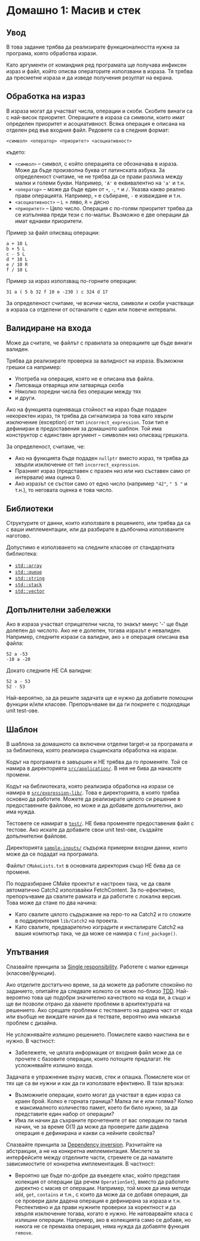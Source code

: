 # Домашно 1: Масив и стек

## Увод

В това задание трябва да реализирате функционалността нужна за програма, която обработва изрази.

Като аргументи от командния ред програмата ще получава инфиксен израз и файл, който описва операторите използвани в израза. Тя трябва да пресметне израза и да изведе получения резултат на екрана.


## Обработка на израз

В израза могат да участват числа, операции и скоби. Скобите винаги са с най-висок приоритет. Операциите в израза са символи, които имат определен приоритет и асоциативност. Всяка операция е описана на отделен ред във входния файл. Редовете са в следния формат:

    <символ> <оператор> <приоритет> <асоциативност>

където:

* `<символ>` – символ, с който операцията се обозначава в израза. Може да бъде произволна буква от латинската азбука. За определеност считаме, че не трябва да се прави разлика между малки и големи букви. Например, `'A'` е еквивалентно на `'a'` и т.н.
* `<оператор>` – може да бъде един от `+`, `-`, `*` и  `/`. Указва какво реално прави операцията. Например, `+` е събиране, `-` е изваждане и т.н.
* `<асоциативност>` – `L` = ляво, `R` = дясно
* `<приоритет>` – Цяло число. Операция с по-голям приоритет трябва да се изпълнява преди тези с по-малък. Възможно е две операции да имат еднакви приоритети.

Пример за файл описващ операции:

    a + 10 L
    b + 5 L
    c - 5 L
    d * 10 L
    e / 10 R
    f / 10 L

Пример за израз използващ по-горните операции:

    31 a ( 5 b 32 f 10 e -230 ) c 324 d 17

За определеност считаме, че всички числа, символи и скоби участващи в израза са отделени от останалите с един или повече интервали.


## Валидиране на входа

Може да считате, че файлът с правилата за операциите ще бъде винаги валиден.

Трябва да реализирате проверка за валидност на израза. Възможни грешки са например:

* Употреба на операция, която не е описана във файла.
* Липсваща отваряща или затваряща скоба
* Няколко поредни числа без операции между тях
* и други.

Ако на функцията оценяваща стойност на израз бъде подаден некоректен израз, тя трябва да сигнализира за това като хвърли изключение (exception) от тип `incorrect_expression`. Този тип е дефиниран в предоставения за домашното шаблон. Той има конструктор с единствен аргумент – символен низ описващ грешката.

За определеност, считаме, че:

* Ако на функцията бъде подаден `nullptr` вместо израз, тя трябва да хвърли изключение от тип `incorrect_expression`.
* Празният израз (представен с празен низ или низ съставен само от интервали) има оценка 0.
* Ако изразът се състои само от едно число (например `"42"`, `" 5 "` и т.н.), то неговата оценка е това число.


## Библиотеки

Структурите от данни, които използвате в решението, или трябва да са с ваши имплементации, или да разбирате в дълбочина използваните наготово.

Допустимо е използването на следните класове от стандартната библиотека:

* [`std::array`](https://en.cppreference.com/w/cpp/container/array)
* [`std::queue`](https://en.cppreference.com/w/cpp/container/queue)
* [`std::string`](https://en.cppreference.com/w/cpp/string/basic_string)
* [`std::stack`](https://en.cppreference.com/w/cpp/container/stack)
* [`std::vector`](https://en.cppreference.com/w/cpp/container/vector)


## Допълнителни забележки

Ако в израза участват отрицателни числа, то знакът минус '-' ще бъде долепен до числото. Ако не е долепен, тогава изразът е невалиден. Например, следните изрази са валидни, ако `a` е операция описана във файла:

    52 a -53
    -10 a -20

Докато следните НЕ СА валидни:

    52 a - 53
    52 - 53

Най-вероятно, за да решите задачата ще е нужно да добавите помощни функции и/или класове. Препоръчваме ви да ги покриете с подходящи unit test-ове.


## Шаблон

В шаблона за домашното са включени отделни target-и за програмата и за библиотека, която реализира същинската обработка на изрази.

Кодът на програмата е завършен и НЕ трябва да го променяте. Той се намира в директорията [`src/application/`](template/src/application/). В нея не бива да нанасяте промени.

Кодът на библиотеката, която реализира обработка на изрази се намира в [`src/expression-lib/`](template/src/expression-lib/). Това е директорията, в която трябва основно да работите. Можете да реализирате цялото си решение в предоставените файлове, но може и да добавите допълнителни, ако има нужда.

Тестовете се намират в [`test/`](template/test/). НЕ бива променяте предоставения файл с тестове. Ако искате да добавите свои unit test-ове, създайте допълнителни файлове.

Директорията [`sample-inputs/`](template/sample-inputs/) съдържа примерни входни данни, които може да се подадат на програмата.

Файлът `CMakeLists.txt` в основната директория също НЕ бива да се променя.

По подразбиране CMake проектът е настроен така, че да сваля автоматично Catch2 използвайки FetchContent. За по-ефективно, препоръчваме да свалите рамката и да работите с локална версия. Това може да стане по два начина:

* Като свалите цялото съдържание на repo-то на Catch2 и го сложите в поддиректория `lib/Catch2` на проекта.
* Като свалите, предварително изградите и инсталирате Catch2 на вашия компютър така, че да може се намира с `find_package()`.

## Упътвания

Спазвайте принципа за [Single responsibility](https://en.wikipedia.org/wiki/Single-responsibility_principle). Работете с малки единици (класове/функции).

Ако отделите достатъчно време, за да можете да работите спокойно по заданието, опитайте да следвате колкото се може по-близо [TDD](https://en.wikipedia.org/wiki/Test-driven_development). Най-вероятно това ще подобри значително качеството на кода ви, а също и ще ви позволи отрано да хванете проблеми в архитектурата на решението. Ако срещате проблеми с тестването на дадена част от кода или въобще не виждате начин да я тествате, вероятно има някакъв проблем с дизайна.

Не усложнявайте излишно решението. Помислете какво наистина ви е нужно. В частност:

* Забележете, че цялата информация от входния файл може да се прочете с базовите операции, които потоците предлагат. Не усложнявайте излишно входа.

Задачата е упражнение върху масив, стек и опашка. Помислете кои от тях ще са ви нужни и как да ги използвате ефективно. В тази връзка:

* Възможните операции, които могат да участват в един израз са краен брой. Колко е горната граница? Малка ли е или голяма? Колко е максималното количество памет, което би било нужно, за да представите един набор от операции?
* Има ли начин да съхраните прочетените от вас операции по такъв начин, че за време O(1) да може да проверите дали дадена операция е дефинирана и какви са нейните свойства?

Спазвайте принципа за [Dependency inversion](https://en.wikipedia.org/wiki/Dependency_inversion_principle). Разчитайте на абстракции, а не на конкретна имплементация. Мислете за интерфейсите между отделните части, стремете се да намалите зависимостите от конкретна имплементация. В частност:

* Вероятно ще бъде по-добре да въведете клас, който представя колекция от операции (да речем `OperationSet`), вместо да работите директно с масив от операции. Например, той може да има методи `add`, `get`, `contains` и т.н., с които да може да се добавя операция, да се провери дали дадена операция е дефинирана за израза и т.н. Респективно и да прави нужните проверки за коректност и да хвърля изключение тогава, когато е нужно. Не натоварвайте класа с излишни операции. Например, ако в колекцията само се добавя, но никога не се премахва операция, няма нужда да добавяте функция `remove`.
